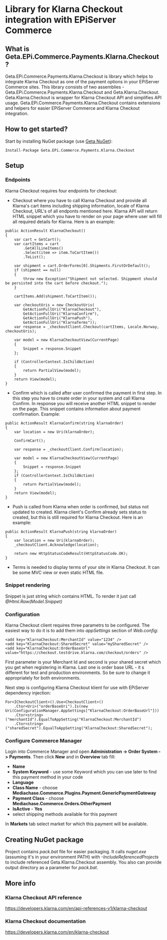 Library for Klarna Checkout integration with EPiServer Commerce
=============

## What is Geta.EPi.Commerce.Payments.Klarna.Checkout?

Geta.EPi.Commerce.Payments.Klarna.Checkout is library which helps to integrate Klarna Checkout as one of the payment options in your EPiServer Commerce sites.
This library consists of two assemblies - Geta.EPi.Commerce.Payments.Klarna.Checkout and Geta.Klarna.Checkout. Geta.Klarna.Checkout is wrapper for Klarna Checkout API and simplifies API usage. Geta.EPi.Commerce.Payments.Klarna.Checkout contains extensions and helpers for easier EPiServer Commerce and Klarna Checkout integration.

## How to get started?

Start by installing NuGet package (use [Geta NuGet](http://nuget.geta.no/)):

    Install-Package Geta.EPi.Commerce.Payments.Klarna.Checkout

## Setup

### Endpoints

Klarna Checkout requires four endpoints for checkout:
- Checkout where you have to call Klarna Checkout and provide all Klarna's cart items including shipping information, locale of Klarna Checkout, URL's of all endponts mentioned here. Klarna API will return HTML snippet which you have to render on your page where user will fill all required details for Klarna. Here is an example:

```
public ActionResult KlarnaCheckout()
{
    var cart = GetCart();
    var cartItems = cart
        .GetAllLineItems()
        .Select(item => item.ToCartItem())
        .ToList();

    var shipment = cart.OrderForms[0].Shipments.FirstOrDefault();
    if (shipment == null)
    {
        throw new Exception("Shipment not selected. Shippment should be persisted into the cart before checkout.");
    }

    cartItems.Add(shipment.ToCartItem());

    var checkoutUris = new CheckoutUris(
        GetActionFullUri("KlarnaCheckout"),
        GetActionFullUri("KlarnaConfirm"),
        GetActionFullUri("KlarnaPush"),
        GetActionFullUri("KlarnaTerms"));
    var response = _checkoutClient.Checkout(cartItems, Locale.Norway, checkoutUris);

    var model = new KlarnaCheckoutView(CurrentPage)
    {
        Snippet = response.Snippet
    };

    if (ControllerContext.IsChildAction)
    {
        return PartialView(model);
    }
    return View(model);
}
```

- Confirm which is called after user confirmed the payment in first step. In this step you have to create order in your system and call Klarna Confirm. In response you will receive another HTML snippet to render on the page. This snippet contains information about payment confirmation. Example:

```
public ActionResult KlarnaConfirm(string klarnaOrder)
{
    var location = new Uri(klarnaOrder);

    ConfirmCart();

    var response = _checkoutClient.Confirm(location);

    var model = new KlarnaCheckoutView(CurrentPage)
    {
        Snippet = response.Snippet
    };
    if (ControllerContext.IsChildAction)
    {
        return PartialView(model);
    }
    return View(model);
}
```

- Push is called from Klarna when order is confirmed, but status not updated to created. Klarna client's Confirm already sets status to created, but this is still required for Klarna Checkout. Here is an example:

```
public ActionResult KlarnaPush(string klarnaOrder)
{
    var location = new Uri(klarnaOrder);
    _checkoutClient.Acknowledge(location);

    return new HttpStatusCodeResult(HttpStatusCode.OK);
}
```

- Terms is needed to display terms of your site in Klarna Checkout. It can be some MVC view or even static HTML file.

### Snippet rendering

Snippet is just string which contains HTML. To render it just call *@Html.Raw(Model.Snippet)*

### Configuration

Klarna Checkout client requires three parametrs to be configured. The easiest way to do it is to add them into _appSettings_ section of _Web.config_:

```
<add key="KlarnaCheckout:MerchantId" value="1234" />
<add key="KlarnaCheckout:SharedSecret" value="mySharedSecret" />
<add key="KlarnaCheckout:OrderBaseUrl" value="https://checkout.testdrive.klarna.com/checkout/orders" />
```

First parameter is your Merchant Id and second is your shared secret which you get when registering in Klarna. Last one is order base URL - it s different for test and production environments. So be sure to change it appropriately for both environments.

Next step is configuring Klarna Checkout klient for use with EPiServer dependency injection:

```
For<ICheckoutClient>().Use<CheckoutClient>()
    .Ctor<Uri>("orderBaseUri").Is(new Uri(ConfigurationManager.AppSettings["KlarnaCheckout:OrderBaseUrl"]))
    .Ctor<string>("merchantId").EqualToAppSetting("KlarnaCheckout:MerchantId")
    .Ctor<string>("sharedSecret").EqualToAppSetting("KlarnaCheckout:SharedSecret");
```

### Configure Commerce Manager

Login into Commerce Manager and open **Administration -> Order System -> Payments**. Then click **New** and in **Overview** tab fill:

- **Name**
- **System Keyword** - use some Keyword which you can use later to find this payment method in your code
- **Language**
- **Class Name** - choose **Mediachase.Commerce.Plugins.Payment.GenericPaymentGateway**
- **Payment Class** - choose **Mediachase.Commerce.Orders.OtherPayment**
- **IsActive** - **Yes**
- select shipping methods available for this payment

In **Markets** tab select market for which this payment will be available.

## Creating NuGet package

Project contains _pack.bat_ file for easier packaging. It calls _nuget.exe_ (assuming it's in your environment PATH) with _-IncludeReferencedProjects_ to include referenced Geta.Klarna.Checkout assembly. You also can provide output directory as a parameter for _pack.bat_.

## More info

### Klarna Checkout API reference

https://developers.klarna.com/en/api-references-v1/klarna-checkout

### Klarna Checkout documentation

https://developers.klarna.com/en/klarna-checkout